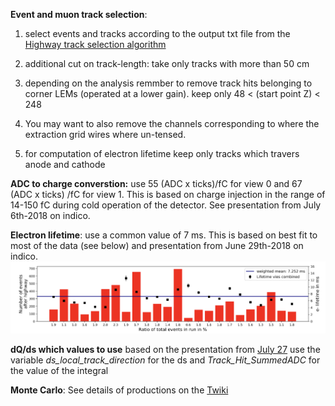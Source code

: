 **Event and muon track selection**:
1. select events and tracks according to the output txt file from the [Highway track selection algorithm](../Event-track-selection/HighwayAlgorithm/)

2. additional cut on track-length: take only tracks with more than 50 cm

3. depending on the analysis remmber to remove track hits belonging to corner LEMs (operated at a lower gain). 
keep only 48 < (start point Z) < 248

4. You may want to also remove the channels corresponding to where the extraction grid wires where un-tensed.

5. for computation of electron lifetime keep only tracks which travers anode and cathode

**ADC to charge converstion:** use 55 (ADC x ticks)/fC for view 0 and 67 (ADC x ticks) /fC for view 1.
This is based on charge injection in the range of 14-150 fC during cold operation of the detector. See presentation from July 6th-2018 on indico. 

**Electron lifetime**: use a common value of 7 ms. This is based on best fit to most of the data (see below) and presentation from June 29th-2018 on indico.
![alt text](Lifetime_all_runs.png)


**dQ/ds which values to use**
based on the presentation from [July 27](https://indico.cern.ch/event/746969/contributions/3089479/attachments/1694455/2727077/purity311_update.pdf)
use the variable *ds_local_track_direction* for the ds and *Track_Hit_SummedADC* for the value of the integral


**Monte Carlo**: 
See details of productions on the [Twiki](https://twiki.cern.ch/twiki/bin/view/Sandbox/MonteCarloSamples3x1x1)

